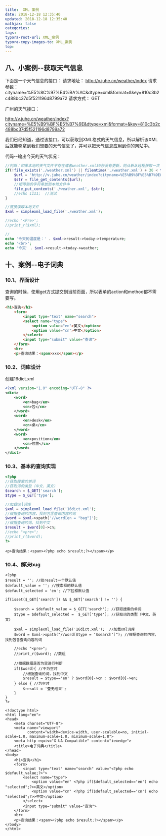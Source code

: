 ```yaml
---
title:  XML 案例
date: 2018-12-18 12:35:40
updated: 2018-12-18 12:35:40 
mathjax: false
categories: 
tags:
typora-root-url: XML_案例
typora-copy-images-to: XML_案例
top: 
---
```



## 八、小案例--获取天气信息

下面是一个天气信息的接口：
请求地址： http://v.juhe.cn/weather/index
请求参数： cityname=%E5%8C%97%E4%BA%AC&dtype=xml&format=&key=810c3b2c488bc37d5f521196d8799a72
请求方式： GET

广州的天气接口：

http://v.juhe.cn/weather/index?cityname=%E5%B9%BF%E5%B7%9E&dtype=xml&format=&key=810c3b2c488bc37d5f521196d8799a72

我们已经知道，通过该接口，可以获取到XML格式的天气信息，所以解析该XML后就能够拿到我们想要的天气信息了，并可以把天气信息应用到你的网站中。

代码--输出今天的天气状况：

```php
//判断：如果本地的天气文件不存在或者weather.xml30秒没有更新，则从新从远程获取一次
if(!file_exists('./weather.xml') || filemtime('./weather.xml') + 30 < time()) {
    $url = 'http://v.juhe.cn/weather/index?cityname=%E5%B9%BF%E5%B7%9E&dtype=xml&format=&key=810c3b2c488bc37d5f521196d8799a72';
    $str = file_get_contents($url);
    //把得到的字符串放到本地文件中
    file_put_contents('./weather.xml', $str);
    //echo 1111;  //测试
}

//直接读取本地文件
$xml = simplexml_load_file('./weather.xml');

//echo '<Pre>';
//print_r($xml);

//
echo '今天的温度是：' . $xml->result->today->temperature;
echo '<br>';
echo '今天' . $xml->result->today->weather;
```





## 十、案例--电子词典

### 10.1、界面设计

查询的时候，使用get方式提交到当前页面，所以表单的action和method都不需要写。

```html
<h1>查询</h1>
    <form>
        <input type="text" name="search">
        <select name="type">
            <option value="en">英文</option>
            <option value="cn">中文</option>
        </select>
        <input type="submit" value="查询">
    </form>
    <br>
    <p>查询结果：<span>xxx</span></p>
```



### 10.2、词库设计

创建16dict.xml

```xml
<?xml version="1.0" encoding="UTF-8" ?>
<dict>
    <word>
        <en>bag</en>
        <cn>包</cn>
    </word>
    <word>
        <en>desk</en>
        <cn>桌</cn>
    </word>
    <word>
        <en>position</en>
        <cn>位置</cn>
    </word>
</dict>
```

### 10.3、基本的查询实现

```php
<?php
//获取搜索的单词
//获取词的类型（中文、英文）
$search = $_GET['search'];
$type = $_GET['type'];

//加载xml词库
$xml = simplexml_load_file('16dict.xml');
//根据查询的内容，找到包含查询内容的词
$word = $xml->xpath('//word[en = "bag"]'); 
//根据查询的词，找到中文
$result = $word[0]->cn;
//echo "<pre>";
//print_r($word);
?>
```

```php+HTML
<p>查询结果：<span><?php echo $result;?></span></p>
```

### 10.4、解决bug

```php+HTML
<?php
$result = ''; //给result一个默认值
$default_value = ''; //搜索框的默认值
$default_selected = 'en'; //下拉框默认值

if(isset($_GET['search']) && $_GET['search'] != '') {
    
    $search = $default_value = $_GET['search']; //获取搜索的单词
    $type = $default_selected =  $_GET['type']; //获取词的类型（中文、英文）

    $xml = simplexml_load_file('16dict.xml');  //加载xml词库
    $word = $xml->xpath("//word[$type = '$search']"); //根据查询的内容，找到包含查询内容的词

    //echo "<pre>";
    //print_r($word); //数组
    
    //根据数组是否为空进行判断
    if($word){ //不为空时
        //根据查询的词，找到中文
        $result = $type=='en' ? $word[0]->cn : $word[0]->en;
    } else { //为空时
        $result = '查无结果';
    }
}
?>

<!doctype html>
<html lang="en">
<head>
    <meta charset="UTF-8">
    <meta name="viewport"
          content="width=device-width, user-scalable=no, initial-scale=1.0, maximum-scale=1.0, minimum-scale=1.0">
    <meta http-equiv="X-UA-Compatible" content="ie=edge">
    <title>电子词典</title>
</head>
<body>
    <h1>查询</h1>
    <form>
        <input type="text" name="search" value="<?php echo $default_value;?>">
        <select name="type">
            <option value="en" <?php if($default_selected=='en') echo "selected";?>>英文</option>
            <option value="cn" <?php if($default_selected=='cn') echo "selected";?>>中文</option>
        </select>
        <input type="submit" value="查询">
    </form>
    <br>
    <p>查询结果：<span><?php echo $result;?></span></p>
</body>
</html>
```




